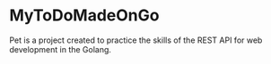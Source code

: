 # MyToDoMadeOnGo
Pet is a project created to practice the skills of the REST API for web development in the Golang.
